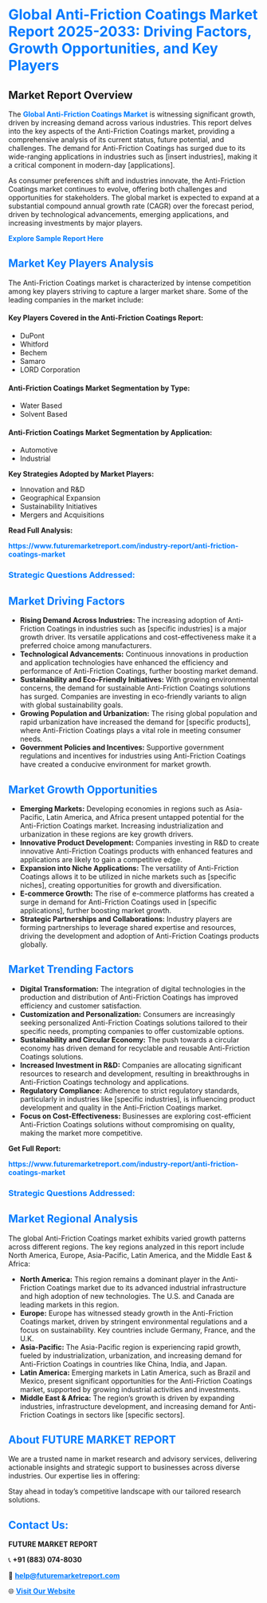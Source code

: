 <h1 style="color: #007BFF;">Global Anti-Friction Coatings Market Report 2025-2033: Driving Factors, Growth Opportunities, and Key Players</h1>

<section id="overview">
<h2>Market Report Overview</h2>
<p>The <a href="https://www.futuremarketreport.com/industry-report/anti-friction-coatings-market" style="color: #007BFF; text-decoration: none;"><strong>Global Anti-Friction Coatings Market</strong></a> is witnessing significant growth, driven by increasing demand across various industries. This report delves into the key aspects of the Anti-Friction Coatings market, providing a comprehensive analysis of its current status, future potential, and challenges. The demand for Anti-Friction Coatings has surged due to its wide-ranging applications in industries such as [insert industries], making it a critical component in modern-day [applications].</p>
<p>As consumer preferences shift and industries innovate, the Anti-Friction Coatings market continues to evolve, offering both challenges and opportunities for stakeholders. The global market is expected to expand at a substantial compound annual growth rate (CAGR) over the forecast period, driven by technological advancements, emerging applications, and increasing investments by major players.</p>
</section>

<section id="overview">
<p><a href="https://www.futuremarketreport.com/request-sample/reportId=114376" style="color: #007BFF; text-decoration: none;"><strong>Explore Sample Report Here</strong></a></p>
</section>

<section id="key-players">
<h2 style="color: #007BFF;">Market Key Players Analysis</h2>
<p>The Anti-Friction Coatings market is characterized by intense competition among key players striving to capture a larger market share. Some of the leading companies in the market include:</p>
<h4>Key Players Covered in the Anti-Friction Coatings Report:</h4>
<ul><li>DuPont</li><li>Whitford</li><li>Bechem</li><li>Samaro</li><li>LORD Corporation</li></ul>
<h4>Anti-Friction Coatings Market Segmentation by Type:</h4>
<ul><li>Water Based</li><li>Solvent Based</li></ul>

<h4>Anti-Friction Coatings Market Segmentation by Application:</h4>
<ul><li>Automotive</li><li>Industrial</li></ul>
<p><strong>Key Strategies Adopted by Market Players:</strong></p>
<ul>
<li>Innovation and R&D</li>
<li>Geographical Expansion</li>
<li>Sustainability Initiatives</li>
<li>Mergers and Acquisitions</li>
</ul>
</section>

<section>
<p><strong>Read Full Analysis: </strong></p><a href="https://www.futuremarketreport.com/industry-report/anti-friction-coatings-market" style="color: #007BFF; text-decoration: none;"><strong>https://www.futuremarketreport.com/industry-report/anti-friction-coatings-market</strong></a>
<h3 style="color: #007BFF;">Strategic Questions Addressed:</h3>
</section>

<section id="driving-factors">
<h2 style="color: #007BFF;">Market Driving Factors</h2>
<ul>
<li><strong>Rising Demand Across Industries:</strong> The increasing adoption of Anti-Friction Coatings in industries such as [specific industries] is a major growth driver. Its versatile applications and cost-effectiveness make it a preferred choice among manufacturers.</li>
<li><strong>Technological Advancements:</strong> Continuous innovations in production and application technologies have enhanced the efficiency and performance of Anti-Friction Coatings, further boosting market demand.</li>
<li><strong>Sustainability and Eco-Friendly Initiatives:</strong> With growing environmental concerns, the demand for sustainable Anti-Friction Coatings solutions has surged. Companies are investing in eco-friendly variants to align with global sustainability goals.</li>
<li><strong>Growing Population and Urbanization:</strong> The rising global population and rapid urbanization have increased the demand for [specific products], where Anti-Friction Coatings plays a vital role in meeting consumer needs.</li>
<li><strong>Government Policies and Incentives:</strong> Supportive government regulations and incentives for industries using Anti-Friction Coatings have created a conducive environment for market growth.</li>
</ul>
</section>

<section id="growth-opportunities">
<h2 style="color: #007BFF;">Market Growth Opportunities</h2>
<ul>
<li><strong>Emerging Markets:</strong> Developing economies in regions such as Asia-Pacific, Latin America, and Africa present untapped potential for the Anti-Friction Coatings market. Increasing industrialization and urbanization in these regions are key growth drivers.</li>
<li><strong>Innovative Product Development:</strong> Companies investing in R&D to create innovative Anti-Friction Coatings products with enhanced features and applications are likely to gain a competitive edge.</li>
<li><strong>Expansion into Niche Applications:</strong> The versatility of Anti-Friction Coatings allows it to be utilized in niche markets such as [specific niches], creating opportunities for growth and diversification.</li>
<li><strong>E-commerce Growth:</strong> The rise of e-commerce platforms has created a surge in demand for Anti-Friction Coatings used in [specific applications], further boosting market growth.</li>
<li><strong>Strategic Partnerships and Collaborations:</strong> Industry players are forming partnerships to leverage shared expertise and resources, driving the development and adoption of Anti-Friction Coatings products globally.</li>
</ul>
</section>

<section id="trending-factors">
<h2 style="color: #007BFF;">Market Trending Factors</h2>
<ul>
<li><strong>Digital Transformation:</strong> The integration of digital technologies in the production and distribution of Anti-Friction Coatings has improved efficiency and customer satisfaction.</li>
<li><strong>Customization and Personalization:</strong> Consumers are increasingly seeking personalized Anti-Friction Coatings solutions tailored to their specific needs, prompting companies to offer customizable options.</li>
<li><strong>Sustainability and Circular Economy:</strong> The push towards a circular economy has driven demand for recyclable and reusable Anti-Friction Coatings solutions.</li>
<li><strong>Increased Investment in R&D:</strong> Companies are allocating significant resources to research and development, resulting in breakthroughs in Anti-Friction Coatings technology and applications.</li>
<li><strong>Regulatory Compliance:</strong> Adherence to strict regulatory standards, particularly in industries like [specific industries], is influencing product development and quality in the Anti-Friction Coatings market.</li>
<li><strong>Focus on Cost-Effectiveness:</strong> Businesses are exploring cost-efficient Anti-Friction Coatings solutions without compromising on quality, making the market more competitive.</li>
</ul>
</section>

<section>
<p><strong>Get Full Report: </strong></p><a href="https://www.futuremarketreport.com/industry-report/anti-friction-coatings-market" style="color: #007BFF; text-decoration: none;"><strong>https://www.futuremarketreport.com/industry-report/anti-friction-coatings-market</strong></a>
<h3 style="color: #007BFF;">Strategic Questions Addressed:</h3>
</section>


<section id="regional-analysis">
<h2 style="color: #007BFF;">Market Regional Analysis</h2>
<p>The global Anti-Friction Coatings market exhibits varied growth patterns across different regions. The key regions analyzed in this report include North America, Europe, Asia-Pacific, Latin America, and the Middle East & Africa:</p>
<ul>
<li><strong>North America:</strong> This region remains a dominant player in the Anti-Friction Coatings market due to its advanced industrial infrastructure and high adoption of new technologies. The U.S. and Canada are leading markets in this region.</li>
<li><strong>Europe:</strong> Europe has witnessed steady growth in the Anti-Friction Coatings market, driven by stringent environmental regulations and a focus on sustainability. Key countries include Germany, France, and the U.K.</li>
<li><strong>Asia-Pacific:</strong> The Asia-Pacific region is experiencing rapid growth, fueled by industrialization, urbanization, and increasing demand for Anti-Friction Coatings in countries like China, India, and Japan.</li>
<li><strong>Latin America:</strong> Emerging markets in Latin America, such as Brazil and Mexico, present significant opportunities for the Anti-Friction Coatings market, supported by growing industrial activities and investments.</li>
<li><strong>Middle East & Africa:</strong> The region’s growth is driven by expanding industries, infrastructure development, and increasing demand for Anti-Friction Coatings in sectors like [specific sectors].</li>
</ul>
</section>

<footer>
<h2 style="color: #007BFF;">About FUTURE MARKET REPORT</h2>
<p>We are a trusted name in market research and advisory services, delivering actionable insights and strategic support to businesses across diverse industries. Our expertise lies in offering:</p>

<p>Stay ahead in today’s competitive landscape with our tailored research solutions.</p>

<h2 style="color: #007BFF;">Contact Us:</h2>
<p><strong>FUTURE MARKET REPORT</strong></p>
<p>📞 <strong>+91 (883) 074-8030</strong></p>
<p>📧 <strong><a href="mailto:help@futuremarketreport.com" style="color: #007BFF;">help@futuremarketreport.com</a></strong></p>
<p>🌐 <strong><a href="https://www.futuremarketreport.com/" style="color: #007BFF;">Visit Our Website</a></strong></p>
</footer>